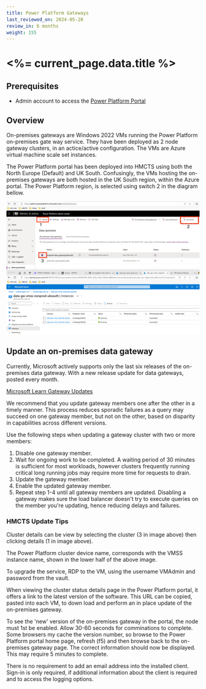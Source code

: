 ```yaml
---
title: Power Platform Gateways
last_reviewed_on: 2024-05-28
review_in: 6 months
weight: 155
---
```


# <%= current_page.data.title %>

## Prerequisites

* Admin account to access the [Power Platform Portal](https://admin.powerplatform.microsoft.com/ext/DataGateways)

## Overview

On-premises gateways are Windows 2022 VMs running the Power Platform on-premises gate way service. They have been deployed as 2 node gateway clusters, in an actice/active configuration. The VMs are Azure virtual machine scale set instances.

The Power Platform portal has been deployed into HMCTS using both the North Europe (Default) and UK South.  Confusingly, the VMs hosting the on-premises gateways are both hosted in the UK South region, within the Azure portal. The Power Platform region, is selected using switch 2 in the diagram bellow. 



![Screenshot of Power Platform and VMSS](images/PowerPlatormGateways.png)

## Update an on-premises data gateway

Currently, Microsoft actively supports only the last six releases of the on-premises data gateway. With a new release update for data gateways, posted every month.

[Microsoft Learn Gateway Updates](https://learn.microsoft.com/en-us/data-integration/gateway/service-gateway-update)

We recommend that you update gateway members one after the other in a timely manner. This process reduces sporadic failures as a query may succeed on one gateway member, but not on the other, based on disparity in capabilities across different versions.

Use the following steps when updating a gateway cluster with two or more members:

1. Disable one gateway member.
2. Wait for ongoing work to be completed. A waiting period of 30 minutes is sufficient for most workloads, however clusters frequently running critical long running jobs may require more time for requests to drain.
3. Update the gateway member.
4. Enable the updated gateway member.
5. Repeat step 1-4 until all gateway members are updated.
Disabling a gateway makes sure the load balancer doesn't try to execute queries on the member you're updating, hence reducing delays and failures.

### HMCTS Update Tips

Cluster details can be view by selecting the cluster (3 in image above) then clicking details (1 in image above).

The Power Platform cluster device name, corresponds with the VMSS instance name, shown in the lower half of the above image.

To upgrade the service, RDP to the VM, using the username VMAdmin and password from the vault.

When viewing the cluster status details page in the Power Platform portal, it offers a link to the latest version of the software. This URL can be copied, pasted into each VM, to down load and perform an in place update of the on-premises gateway.

To see the 'new' version of the on-premises gateway in the portal, the node must 1st be enabled.  Allow 30-60 seconds for comminations to complete. Some browsers my cache the version number, so browse to the Power Platform portal home page, refresh (f5) and then browse back to the on-premises gateway page.  The correct information should now be displayed.  This may require 5 minutes to complete.

There is no requirement to add an email address into the installed client.  Sign-in is only required, if additional information about the client is required and to access the logging options.

